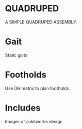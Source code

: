# QUADRUPED
A SIMPLE QUADRUPED ASSEMBLY. 
# Gait
Static gaits
# Footholds
Use DH matrix to plan footholds
# Includes
Images of soldiworks design
